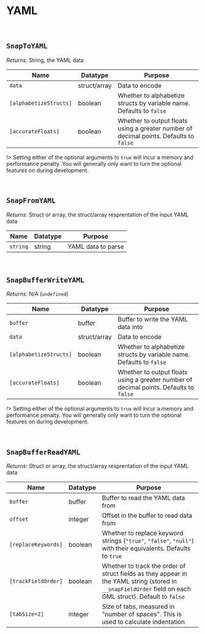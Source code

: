 # YAML

&nbsp;

## `SnapToYAML`

*Returns:* String, the YAML data

|Name                  |Datatype    |Purpose                                                                               |
|----------------------|------------|--------------------------------------------------------------------------------------|
|`data`                |struct/array|Data to encode                                                                        |
|`[alphabetizeStructs]`|boolean     |Whether to alphabetize structs by variable name. Defaults to `false`                  |
|`[accurateFloats]`    |boolean     |Whether to output floats using a greater number of decimal points. Defaults to `false`|

!> Setting either of the optional arguments to `true` will incur a memory and performance penalty. You will generally only want to turn the optional features on during development.

&nbsp;

## `SnapFromYAML`

*Returns:* Struct or array, the struct/array resprentation of the input YAML data

|Name    |Datatype|Purpose           |
|--------|--------|------------------|
|`string`|string  |YAML data to parse|

&nbsp;

## `SnapBufferWriteYAML`

*Returns:* N/A (`undefined`)

|Name                  |Datatype    |Purpose                                                                               |
|----------------------|------------|--------------------------------------------------------------------------------------|
|`buffer`              |buffer      |Buffer to write the YAML data into                                                    |
|`data`                |struct/array|Data to encode                                                                        |
|`[alphabetizeStructs]`|boolean     |Whether to alphabetize structs by variable name. Defaults to `false`                  |
|`[accurateFloats]`    |boolean     |Whether to output floats using a greater number of decimal points. Defaults to `false`|

!> Setting either of the optional arguments to `true` will incur a memory and performance penalty. You will generally only want to turn the optional features on during development.

&nbsp;

## `SnapBufferReadYAML`

*Returns:* Struct or array, the struct/array resprentation of the input YAML data

|Name               |Datatype|Purpose                                                                                                                                                  |
|-------------------|--------|---------------------------------------------------------------------------------------------------------------------------------------------------------|
|`buffer`           |buffer  |Buffer to read the YAML data from                                                                                                                        |
|`offset`           |integer |Offset in the buffer to read data from                                                                                                                   |
|`[replaceKeywords]`|boolean |Whether to replace keyword strings (`"true"`, `"false"`, `"null"`) with their equivalents. Defaults to `true`                                            |
|`[trackFieldOrder]`|boolean |Whether to track the order of struct fields as they appear in the YAML string (stored in `__snapFieldOrder` field on each GML struct). Default to `false`|
|`[tabSize=2]`      |integer |Size of tabs, measured in "number of spaces". This is used to calculate indentation                                                                      |